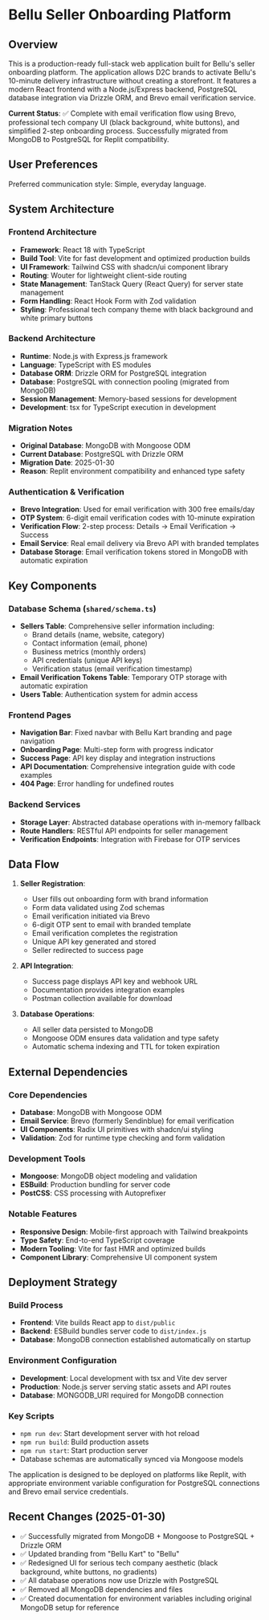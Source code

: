 # Bellu Seller Onboarding Platform

## Overview

This is a production-ready full-stack web application built for Bellu's seller onboarding platform. The application allows D2C brands to activate Bellu's 10-minute delivery infrastructure without creating a storefront. It features a modern React frontend with a Node.js/Express backend, PostgreSQL database integration via Drizzle ORM, and Brevo email verification service.

**Current Status**: ✅ Complete with email verification flow using Brevo, professional tech company UI (black background, white buttons), and simplified 2-step onboarding process. Successfully migrated from MongoDB to PostgreSQL for Replit compatibility.

## User Preferences

Preferred communication style: Simple, everyday language.

## System Architecture

### Frontend Architecture
- **Framework**: React 18 with TypeScript
- **Build Tool**: Vite for fast development and optimized production builds
- **UI Framework**: Tailwind CSS with shadcn/ui component library
- **Routing**: Wouter for lightweight client-side routing
- **State Management**: TanStack Query (React Query) for server state management
- **Form Handling**: React Hook Form with Zod validation
- **Styling**: Professional tech company theme with black background and white primary buttons

### Backend Architecture
- **Runtime**: Node.js with Express.js framework
- **Language**: TypeScript with ES modules
- **Database ORM**: Drizzle ORM for PostgreSQL integration
- **Database**: PostgreSQL with connection pooling (migrated from MongoDB)
- **Session Management**: Memory-based sessions for development
- **Development**: tsx for TypeScript execution in development

### Migration Notes
- **Original Database**: MongoDB with Mongoose ODM
- **Current Database**: PostgreSQL with Drizzle ORM
- **Migration Date**: 2025-01-30
- **Reason**: Replit environment compatibility and enhanced type safety

### Authentication & Verification
- **Brevo Integration**: Used for email verification with 300 free emails/day
- **OTP System**: 6-digit email verification codes with 10-minute expiration
- **Verification Flow**: 2-step process: Details → Email Verification → Success
- **Email Service**: Real email delivery via Brevo API with branded templates
- **Database Storage**: Email verification tokens stored in MongoDB with automatic expiration

## Key Components

### Database Schema (`shared/schema.ts`)
- **Sellers Table**: Comprehensive seller information including:
  - Brand details (name, website, category)
  - Contact information (email, phone)
  - Business metrics (monthly orders)
  - API credentials (unique API keys)
  - Verification status (email verification timestamp)
- **Email Verification Tokens Table**: Temporary OTP storage with automatic expiration
- **Users Table**: Authentication system for admin access

### Frontend Pages
- **Navigation Bar**: Fixed navbar with Bellu Kart branding and page navigation
- **Onboarding Page**: Multi-step form with progress indicator
- **Success Page**: API key display and integration instructions
- **API Documentation**: Comprehensive integration guide with code examples
- **404 Page**: Error handling for undefined routes

### Backend Services
- **Storage Layer**: Abstracted database operations with in-memory fallback
- **Route Handlers**: RESTful API endpoints for seller management
- **Verification Endpoints**: Integration with Firebase for OTP services

## Data Flow

1. **Seller Registration**:
   - User fills out onboarding form with brand information
   - Form data validated using Zod schemas
   - Email verification initiated via Brevo
   - 6-digit OTP sent to email with branded template
   - Email verification completes the registration
   - Unique API key generated and stored
   - Seller redirected to success page

2. **API Integration**:
   - Success page displays API key and webhook URL
   - Documentation provides integration examples
   - Postman collection available for download

3. **Database Operations**:
   - All seller data persisted to MongoDB
   - Mongoose ODM ensures data validation and type safety
   - Automatic schema indexing and TTL for token expiration

## External Dependencies

### Core Dependencies
- **Database**: MongoDB with Mongoose ODM
- **Email Service**: Brevo (formerly Sendinblue) for email verification
- **UI Components**: Radix UI primitives with shadcn/ui styling
- **Validation**: Zod for runtime type checking and form validation

### Development Tools
- **Mongoose**: MongoDB object modeling and validation
- **ESBuild**: Production bundling for server code
- **PostCSS**: CSS processing with Autoprefixer

### Notable Features
- **Responsive Design**: Mobile-first approach with Tailwind breakpoints
- **Type Safety**: End-to-end TypeScript coverage
- **Modern Tooling**: Vite for fast HMR and optimized builds
- **Component Library**: Comprehensive UI component system

## Deployment Strategy

### Build Process
- **Frontend**: Vite builds React app to `dist/public`
- **Backend**: ESBuild bundles server code to `dist/index.js`
- **Database**: MongoDB connection established automatically on startup

### Environment Configuration
- **Development**: Local development with tsx and Vite dev server
- **Production**: Node.js server serving static assets and API routes
- **Database**: MONGODB_URI required for MongoDB connection

### Key Scripts
- `npm run dev`: Start development server with hot reload
- `npm run build`: Build production assets
- `npm run start`: Start production server
- Database schemas are automatically synced via Mongoose models

The application is designed to be deployed on platforms like Replit, with appropriate environment variable configuration for PostgreSQL connections and Brevo email service credentials.

## Recent Changes (2025-01-30)
- ✅ Successfully migrated from MongoDB + Mongoose to PostgreSQL + Drizzle ORM
- ✅ Updated branding from "Bellu Kart" to "Bellu" 
- ✅ Redesigned UI for serious tech company aesthetic (black background, white buttons, no gradients)
- ✅ All database operations now use Drizzle with PostgreSQL
- ✅ Removed all MongoDB dependencies and files
- ✅ Created documentation for environment variables including original MongoDB setup for reference